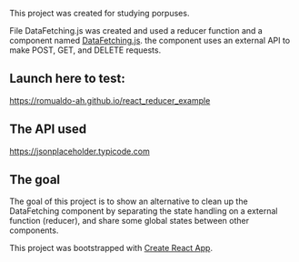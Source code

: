This project was created for studying porpuses.

File DataFetching.js was created and used a reducer function and a component named <a href="https://github.com/romualdo-ah/react_reducer_example/blob/master/src/components/DataFetching.js">DataFetching.js</a>. 
the component uses an external API to make POST, GET, and DELETE requests.

## Launch here to test:
<a href="https://romualdo-ah.github.io/react_reducer_example">https://romualdo-ah.github.io/react_reducer_example</a>

## The API used

<a href="https://jsonplaceholder.typicode.com/guide/" target="_blank">https://jsonplaceholder.typicode.com</a> 

## The goal

The goal of this project is to show an alternative to clean up the DataFetching component by separating the state handling on a external function (reducer), and share some global states between other components.



This project was bootstrapped with [Create React App](https://github.com/facebook/create-react-app).

